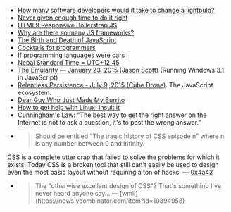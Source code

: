 * [How many software developers would it take to change a lightbulb?](http://tommorris.org/posts/8786)
* [Never given enough time to do it right](https://twitter.com/jaykreps/status/296459382718349314)
* [HTML9 Responsive Boilerstrap JS](http://html9responsiveboilerstrapjs.com)
* [Why are there so many JS frameworks?](http://www.reddit.com/r/programming/comments/1wl5f3/you_might_not_need_jquery/cf36d8k?context=1)
* [The Birth and Death of JavaScript](https://www.destroyallsoftware.com/talks/the-birth-and-death-of-javascript)
* [Cocktails for programmers](https://github.com/the-teacher/cocktails_for_programmers/blob/master/cocktails_for_programers.md)
* [If programming languages were cars](http://users.cms.caltech.edu/~mvanier/hacking/rants/cars.html)
* [Nepal Standard Time = UTC+12:45](https://en.wikipedia.org/wiki/Nepal_Standard_Time)
* [The Emularity — January 23, 2015 (Jason Scott)](http://ascii.textfiles.com/archives/4546) (Running Windows 3.1 in JavaScript)
* [Relentless Persistence - July 9, 2015 (Cube Drone)](http://cube-drone.com/comics/c/relentless-persistence). The JavaScript ecosystem.
* [Dear Guy Who Just Made My Burrito](https://medium.com/@luckyshirt/dear-guy-who-just-made-my-burrito-fd08c0babb57)
* [How to get help with Linux: Insult it](http://bash.org/?152037)
* [Cunningham's Law](https://meta.wikimedia.org/wiki/Cunningham%27s_Law): "The best way to get the right answer on the Internet is not to ask a question, it's to post the wrong answer."
* <blockquote>Should be entitled "The tragic history of CSS episode n" where n is any number between 0 and infinity.
CSS is a complete utter crap that failed to solve the problems for which it exists. Today CSS is a broken tool that still can't easily be used to design even the most basic layout without requiring a ton of hacks. — [0x4a42](https://news.ycombinator.com/item?id=10395078)</blockquote>
* <blockquote>The "otherwise excellent design of CSS"? That's something I've never heard anyone say... — [wmil](https://news.ycombinator.com/item?id=10394958)</blockquote>
